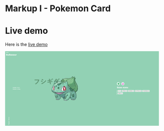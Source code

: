 # Markup I - Pokemon Card

# Live demo

Here is the [live demo](https://estrellapoot-ksquare.github.io/MI_Pokemon_Card/)

![ScreenShot](Captura.PNG)
